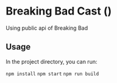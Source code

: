 # Breaking Bad Cast ()

Using public api of Breaking Bad

## Usage

In the project directory, you can run:

`npm install`
`npm start`
`npm run build`